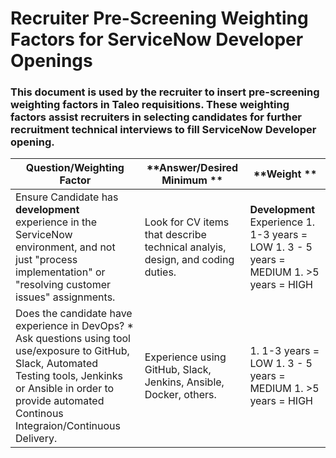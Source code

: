 # Recruiter Pre-Screening Weighting Factors for ServiceNow Developer Openings

### This document is used by the recruiter to insert pre-screening weighting factors in Taleo requisitions. These weighting factors assist recruiters in selecting candidates for further recruitment technical interviews to fill ServiceNow Developer opening.


**Question/Weighting Factor** | **Answer/Desired Minimum ** | **Weight **
----------------------------|--------------------------|-----------------------|
Ensure Candidate has **development** experience in the ServiceNow environment, and not just "process implementation" or "resolving customer issues" assignments.|Look for CV items that describe technical analyis, design, and coding duties.|**Development** Experience 1. 1-3 years = LOW 1. 3 - 5 years = MEDIUM 1. >5 years = HIGH
Does the candidate have experience in DevOps? * Ask questions using tool use/exposure to GitHub, Slack, Automated Testing tools, Jenkinks or Ansible in order to provide automated Continous Integraion/Continuous Delivery.| Experience using GitHub, Slack, Jenkins, Ansible, Docker, others. | 1. 1-3 years = LOW 1. 3 - 5 years = MEDIUM 1. >5 years = HIGH